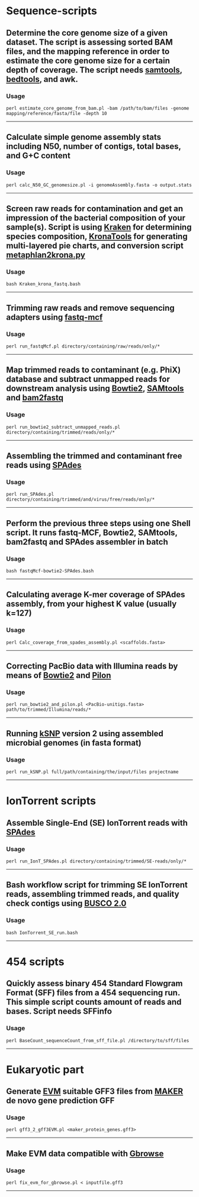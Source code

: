 Sequence-scripts
================

## Determine the core genome size of a given dataset. The script is assessing sorted BAM files, and the mapping reference in order to estimate the core genome size for a certain depth of coverage. The script needs [samtools](https://github.com/samtools/), [bedtools](http://bedtools.readthedocs.io/en/latest/), and awk.

### Usage
    perl estimate_core_genome_from_bam.pl -bam /path/to/bam/files -genome mapping/reference/fasta/file -depth 10
----------------------------------------------------------------------------------------------------------------

## Calculate simple genome assembly stats including N50, number of contigs, total bases, and G+C content

### Usage
    perl calc_N50_GC_genomesize.pl -i genomeAssembly.fasta -o output.stats
--------------------------------------------------------------------------

## Screen raw reads for contamination and get an impression of the bacterial composition of your sample(s). Script is using [Kraken](https://ccb.jhu.edu/software/kraken/) for determining species composition, [KronaTools](https://github.com/marbl/Krona/wiki/KronaTools) for generating multi-layered pie charts, and conversion script [metaphlan2krona.py](https://bitbucket.org/nsegata/metaphlan/src/2f1b17a1f4e9775fe1ce42c8481279a5e69f291f/conversion_scripts/metaphlan2krona.py?at=default)

### Usage
    bash Kraken_krona_fastq.bash
--------------------------------

## Trimming raw reads and remove sequencing adapters using [fastq-mcf](http://ea-utils.googlecode.com/svn/wiki/FastqMcf.wiki)

### Usage
    perl run_fastqMcf.pl directory/containing/raw/reads/only/*
--------------------------------------------------------------

## Map trimmed reads to contaminant (e.g. PhiX) database and subtract unmapped reads for downstream analysis using [Bowtie2](http://bowtie-bio.sourceforge.net/bowtie2/index.shtml), [SAMtools](http://samtools.sourceforge.net) and [bam2fastq](https://gsl.hudsonalpha.org/information/software/bam2fastq)

### Usage
    perl run_bowtie2_subtract_unmapped_reads.pl directory/containing/trimmed/reads/only/*
-----------------------------------------------------------------------------------------

## Assembling the trimmed and contaminant free reads using [SPAdes](http://spades.bioinf.spbau.ru)

### Usage
    perl run_SPAdes.pl directory/containing/trimmed/and/virus/free/reads/only/*
-------------------------------------------------------------------------------

## Perform the previous three steps using one Shell script. It runs fastq-MCF, Bowtie2, SAMtools, bam2fastq and SPAdes assembler in batch

### Usage 
    bash fastqMcf-bowtie2-SPAdes.bash
--------------------------------------

## Calculating average K-mer coverage of SPAdes assembly, from your highest K value (usually k=127)

### Usage
    perl Calc_coverage_from_spades_assembly.pl <scaffolds.fasta>
----------------------------------------------------------------

## Correcting PacBio data with Illumina reads by means of [Bowtie2](http://bowtie-bio.sourceforge.net/bowtie2/index.shtml) and [Pilon](https://github.com/broadinstitute/pilon/wiki) 

### Usage
    perl run_bowtie2_and_pilon.pl <PacBio-unitigs.fasta> path/to/trimmed/Illumina/reads/*
-----------------------------------------------------------------------------------------

## Running [kSNP](https://sourceforge.net/projects/ksnp/files/) version 2 using assembled microbial genomes (in fasta format)

### Usage
    perl run_kSNP.pl full/path/containing/the/input/files projectname
---------------------------------------------------------------------

IonTorrent scripts
==================

## Assemble Single-End (SE) IonTorrent reads with [SPAdes](http://spades.bioinf.spbau.ru)

### Usage
    perl run_IonT_SPAdes.pl directory/containing/trimmed/SE-reads/only/*
--------------------------------------------------------------------------

## Bash workflow script for trimming SE IonTorrent reads, assembling trimmed reads, and quality check contigs using [BUSCO 2.0](http://busco.ezlab.org)

### Usage
    bash IonTorrent_SE_run.bash
-------------------------------

454 scripts
===========

## Quickly assess binary 454 Standard Flowgram Format (SFF) files from a 454 sequencing run. This simple script counts amount of reads and bases. Script needs SFFinfo

### Usage
    perl BaseCount_sequenceCount_from_sff_file.pl /directory/to/sff/files
--------------------------------------

Eukaryotic part
================

## Generate [EVM](https://evidencemodeler.github.io) suitable GFF3 files from [MAKER](http://www.yandell-lab.org/software/maker.html) de novo gene prediction GFF

### Usage
    perl gff3_2_gff3EVM.pl <maker_protein_genes.gff3>
--------------------------------------

## Make EVM data compatible with [Gbrowse](http://gbrowse.org/index.html)

### Usage
    perl fix_evm_for_gbrowse.pl < inputfile.gff3
--------------------------------------
